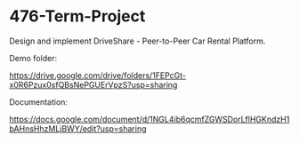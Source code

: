 # 476-Term-Project
Design and implement DriveShare - Peer-to-Peer Car Rental Platform.

Demo folder:

https://drive.google.com/drive/folders/1FEPcGt-x0R6Pzux0sfQBsNePGUErVpzS?usp=sharing

Documentation:

https://docs.google.com/document/d/1NGL4ib6qcmfZGWSDorLflHGKndzH1bAHnsHhzMLjBWY/edit?usp=sharing
